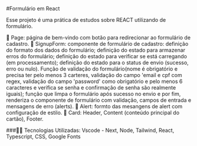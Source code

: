 #Formulário em React

Esse projeto é uma prática de estudos sobre REACT utilizando de formulário.

🔹 Page: página de bem-vindo com botão para redirecionar ao formulário de cadastro.
🔹 SignupForm: componente de formulário de cadastro: definição do formato dos dados do formulário; definição do estado para armazenar erros do formulário; definição do estado para verificar se está carregando (em processamento); definição do estado para o status de envio (sucesso, erro ou nulo). Função de validação do formulário(nome é obrigatório e precisa ter pelo menos 3 carteres, validação do campo 'email e cpf com regex, validação do campo 'password' como obrigatório e pelo menos 6 caracteres e verifica se senha e confirmação de senha são realmente iguais); função que limpa o formulário após sucesso no envio e por fim, renderiza o componente de formulário com validação, campos de entrada e mensagens de erro (alerts).
🔹 Alert: formto das mesangens de alert com configuração de estilo.
🔹 Card: Header, Content (conteúdo principal do cartão), Footer.

###👨‍💻️ Tecnologias Utilizadas:
Vscode - Next, Node, Tailwind, React, Typescript, CSS, Google Fonts
